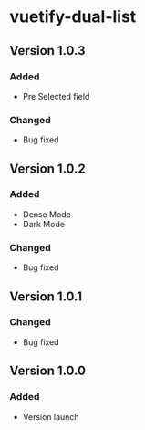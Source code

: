# vuetify-dual-list

## Version 1.0.3
### Added
* Pre Selected field

### Changed
* Bug fixed

## Version 1.0.2
### Added
* Dense Mode
* Dark Mode

### Changed
* Bug fixed

## Version 1.0.1
### Changed
* Bug fixed

## Version 1.0.0
### Added
* Version launch
